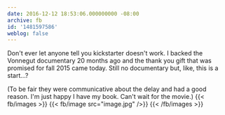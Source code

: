```yaml
---
date: 2016-12-12 18:53:06.000000000 -08:00
archive: fb
id: '1481597586'
weblog: false
---
```


Don't ever let anyone tell you kickstarter doesn't work. I backed the Vonnegut documentary 20 months ago and the thank you gift that was promised for fall 2015 came today. Still no documentary but, like, this is a start...?

(To be fair they were communicative about the delay and had a good reason. I'm just happy I have my book. Can't wait for the movie.)
{{< fb/images >}}
{{< fb/image src="image.jpg" />}}
{{< /fb/images >}}
